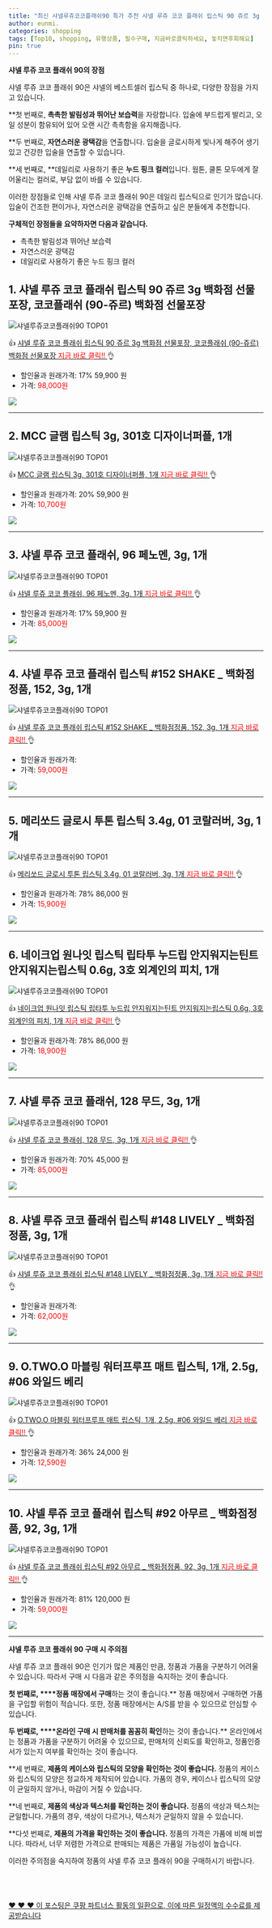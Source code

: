 ```yaml
---
title: "최신 샤넬루쥬코코플래쉬90 특가 추천 샤넬 루쥬 코코 플래쉬 립스틱 90 쥬르 3g 백화점 선물포장, 코코플래쉬 (90-쥬르) 백화점 선물포장 비교 장점"
author: eunmi.
categories: shopping
tags: [Top10, shopping, 유행상품, 필수구매, 지금바로클릭하세요, 놓치면후회해요]
pin: true
---
```

**샤넬 루쥬 코코 플래쉬 90의 장점**

샤넬 루쥬 코코 플래쉬 90은 샤넬의 베스트셀러 립스틱 중 하나로, 다양한 장점을 가지고 있습니다.

**첫 번째로, **촉촉한 발림성과 뛰어난 보습력**을 자랑합니다. 입술에 부드럽게 발리고, 오일 성분이 함유되어 있어 오랜 시간 촉촉함을 유지해줍니다.

**두 번째로, **자연스러운 광택감**을 연출합니다. 입술을 글로시하게 빛나게 해주어 생기 있고 건강한 입술을 연출할 수 있습니다.

**세 번째로, **데일리로 사용하기 좋은 **누드 핑크 컬러**입니다. 웜톤, 쿨톤 모두에게 잘 어울리는 컬러로, 부담 없이 바를 수 있습니다.

이러한 장점들로 인해 샤넬 루쥬 코코 플래쉬 90은 데일리 립스틱으로 인기가 많습니다. 입술이 건조한 편이거나, 자연스러운 광택감을 연출하고 싶은 분들에게 추천합니다.

**구체적인 장점들을 요약하자면 다음과 같습니다.**

* 촉촉한 발림성과 뛰어난 보습력
* 자연스러운 광택감
* 데일리로 사용하기 좋은 누드 핑크 컬러

   

## 1. 샤넬 루쥬 코코 플래쉬 립스틱 90 쥬르 3g 백화점 선물포장, 코코플래쉬 (90-쥬르) 백화점 선물포장

![샤넬루쥬코코플래쉬90 TOP01](https://thumbnail10.coupangcdn.com/thumbnails/remote/230x230ex/image/vendor_inventory/b6d0/e42117359fb5daadd4797cca6ae855af33fd40b11282828b0c76993e6cf3.jpg)


👍 [샤넬 루쥬 코코 플래쉬 립스틱 90 쥬르 3g 백화점 선물포장, 코코플래쉬 (90-쥬르) 백화점 선물포장 <font color=red> 지금 바로 클릭!! </font> ](https://link.coupang.com/re/AFFSDP?lptag=AF3617701&subid=GithubCoopas&pageKey=7342742612&traceid=V0-153&itemId=18876671955&vendorItemId=86005250946) 👌 


- 할인율과 원래가격: 17%  59,900   원
- 가격: <span style='color:red'>98,000원</span>

[![](/discount_price.png)](https://link.coupang.com/re/AFFSDP?lptag=AF3617701&subid=GithubCoopas&pageKey=7342742612&traceid=V0-153&itemId=18876671955&vendorItemId=86005250946)

---


   

## 2. MCC 글램 립스틱 3g, 301호 디자이너퍼플, 1개

![샤넬루쥬코코플래쉬90 TOP01](https://thumbnail7.coupangcdn.com/thumbnails/remote/230x230ex/image/retail/images/2020/05/21/17/3/fd324263-62d3-4393-83d2-254e1fb77975.jpg)


👍 [MCC 글램 립스틱 3g, 301호 디자이너퍼플, 1개 <font color=red> 지금 바로 클릭!! </font> ](https://link.coupang.com/re/AFFSDP?lptag=AF3617701&subid=GithubCoopas&pageKey=1619330809&traceid=V0-153&itemId=2772508079&vendorItemId=70762333042) 👌 


- 할인율과 원래가격: 20%  59,900   원
- 가격: <span style='color:red'>10,700원</span>

[![](/discount_price.png)](https://link.coupang.com/re/AFFSDP?lptag=AF3617701&subid=GithubCoopas&pageKey=1619330809&traceid=V0-153&itemId=2772508079&vendorItemId=70762333042)

---


   

## 3. 샤넬 루쥬 코코 플래쉬, 96 페노멘, 3g, 1개

![샤넬루쥬코코플래쉬90 TOP01](https://thumbnail8.coupangcdn.com/thumbnails/remote/230x230ex/image/vendor_inventory/9774/cb053fbfd855d8d6e06d5e2cb37063cf6177fa51f083623ec0af20dcf7dc.png)


👍 [샤넬 루쥬 코코 플래쉬, 96 페노멘, 3g, 1개 <font color=red> 지금 바로 클릭!! </font> ](https://link.coupang.com/re/AFFSDP?lptag=AF3617701&subid=GithubCoopas&pageKey=1745194756&traceid=V0-153&itemId=18190523723&vendorItemId=85339290054) 👌 


- 할인율과 원래가격: 17%  59,900   원
- 가격: <span style='color:red'>85,000원</span>

[![](/discount_price.png)](https://link.coupang.com/re/AFFSDP?lptag=AF3617701&subid=GithubCoopas&pageKey=1745194756&traceid=V0-153&itemId=18190523723&vendorItemId=85339290054)

---


   

## 4. 샤넬 루쥬 코코 플래쉬 립스틱 #152 SHAKE _ 백화점정품, 152, 3g, 1개

![샤넬루쥬코코플래쉬90 TOP01](https://thumbnail7.coupangcdn.com/thumbnails/remote/230x230ex/image/vendor_inventory/f0e1/0a0d6315cf73defdd6d169e872465a650b9ff8f3392080a6282ef3370895.jpg)


👍 [샤넬 루쥬 코코 플래쉬 립스틱 #152 SHAKE _ 백화점정품, 152, 3g, 1개 <font color=red> 지금 바로 클릭!! </font> ](https://link.coupang.com/re/AFFSDP?lptag=AF3617701&subid=GithubCoopas&pageKey=1745194756&traceid=V0-153&itemId=2971507824&vendorItemId=70959919692) 👌 


- 할인율과 원래가격: 
- 가격: <span style='color:red'>59,000원</span>

[![](/discount_price.png)](https://link.coupang.com/re/AFFSDP?lptag=AF3617701&subid=GithubCoopas&pageKey=1745194756&traceid=V0-153&itemId=2971507824&vendorItemId=70959919692)

---


   

## 5. 메리쏘드 글로시 투톤 립스틱 3.4g, 01 코랄러버, 3g, 1개

![샤넬루쥬코코플래쉬90 TOP01](https://thumbnail8.coupangcdn.com/thumbnails/remote/230x230ex/image/retail/images/2023/01/10/18/2/94c4d086-4726-477d-ab4c-c989be0117cd.jpg)


👍 [메리쏘드 글로시 투톤 립스틱 3.4g, 01 코랄러버, 3g, 1개 <font color=red> 지금 바로 클릭!! </font> ](https://link.coupang.com/re/AFFSDP?lptag=AF3617701&subid=GithubCoopas&pageKey=7680327279&traceid=V0-153&itemId=17479099578&vendorItemId=84646638751) 👌 


- 할인율과 원래가격: 78%  86,000   원
- 가격: <span style='color:red'>15,900원</span>

[![](/discount_price.png)](https://link.coupang.com/re/AFFSDP?lptag=AF3617701&subid=GithubCoopas&pageKey=7680327279&traceid=V0-153&itemId=17479099578&vendorItemId=84646638751)

---


   

## 6. 네이크업 원나잇 립스틱 립타투 누드립 안지워지는틴트 안지워지는립스틱 0.6g, 3호 외계인의 피치, 1개

![샤넬루쥬코코플래쉬90 TOP01](https://thumbnail10.coupangcdn.com/thumbnails/remote/230x230ex/image/vendor_inventory/0c54/f7781d43d6172162104af62b6bd0ad5a80b3b87d92629f22fc852b51b820.jpg)


👍 [네이크업 원나잇 립스틱 립타투 누드립 안지워지는틴트 안지워지는립스틱 0.6g, 3호 외계인의 피치, 1개 <font color=red> 지금 바로 클릭!! </font> ](https://link.coupang.com/re/AFFSDP?lptag=AF3617701&subid=GithubCoopas&pageKey=1747578200&traceid=V0-153&itemId=2976078519&vendorItemId=85083164305) 👌 


- 할인율과 원래가격: 78%  86,000   원
- 가격: <span style='color:red'>18,900원</span>

[![](/discount_price.png)](https://link.coupang.com/re/AFFSDP?lptag=AF3617701&subid=GithubCoopas&pageKey=1747578200&traceid=V0-153&itemId=2976078519&vendorItemId=85083164305)

---


   

## 7. 샤넬 루쥬 코코 플래쉬, 128 무드, 3g, 1개

![샤넬루쥬코코플래쉬90 TOP01](https://thumbnail9.coupangcdn.com/thumbnails/remote/230x230ex/image/vendor_inventory/19b1/dc7d9ff34bcf405f7580de530fd92242407e560beba0840018f3f87c1c0b.png)


👍 [샤넬 루쥬 코코 플래쉬, 128 무드, 3g, 1개 <font color=red> 지금 바로 클릭!! </font> ](https://link.coupang.com/re/AFFSDP?lptag=AF3617701&subid=GithubCoopas&pageKey=1745194756&traceid=V0-153&itemId=18190523726&vendorItemId=85339290063) 👌 


- 할인율과 원래가격: 70%  45,000   원
- 가격: <span style='color:red'>85,000원</span>

[![](/discount_price.png)](https://link.coupang.com/re/AFFSDP?lptag=AF3617701&subid=GithubCoopas&pageKey=1745194756&traceid=V0-153&itemId=18190523726&vendorItemId=85339290063)

---


   

## 8. 샤넬 루쥬 코코 플래쉬 립스틱 #148 LIVELY _ 백화점정품, 3g, 1개

![샤넬루쥬코코플래쉬90 TOP01](https://thumbnail8.coupangcdn.com/thumbnails/remote/230x230ex/image/vendor_inventory/d14a/775e3ae7c8a4ae741d6540376ceedca9020c1cea4d6d12a899f13ece35b6.jpg)


👍 [샤넬 루쥬 코코 플래쉬 립스틱 #148 LIVELY _ 백화점정품, 3g, 1개 <font color=red> 지금 바로 클릭!! </font> ](https://link.coupang.com/re/AFFSDP?lptag=AF3617701&subid=GithubCoopas&pageKey=1745194756&traceid=V0-153&itemId=2971519430&vendorItemId=70959931370) 👌 


- 할인율과 원래가격: 
- 가격: <span style='color:red'>62,000원</span>

[![](/discount_price.png)](https://link.coupang.com/re/AFFSDP?lptag=AF3617701&subid=GithubCoopas&pageKey=1745194756&traceid=V0-153&itemId=2971519430&vendorItemId=70959931370)

---


   

## 9. O.TWO.O 마블링 워터프루프 매트 립스틱, 1개, 2.5g, #06 와일드 베리

![샤넬루쥬코코플래쉬90 TOP01](https://thumbnail10.coupangcdn.com/thumbnails/remote/230x230ex/image/vendor_inventory/1eef/988711d46b31373384de1aacc15c0c73272a34333a65f1d6f84563e37f56.jpg)


👍 [O.TWO.O 마블링 워터프루프 매트 립스틱, 1개, 2.5g, #06 와일드 베리 <font color=red> 지금 바로 클릭!! </font> ](https://link.coupang.com/re/AFFSDP?lptag=AF3617701&subid=GithubCoopas&pageKey=7665905922&traceid=V0-153&itemId=20435975034&vendorItemId=87516842646) 👌 


- 할인율과 원래가격: 36%  24,000   원
- 가격: <span style='color:red'>12,590원</span>

[![](/discount_price.png)](https://link.coupang.com/re/AFFSDP?lptag=AF3617701&subid=GithubCoopas&pageKey=7665905922&traceid=V0-153&itemId=20435975034&vendorItemId=87516842646)

---


   

## 10. 샤넬 루쥬 코코 플래쉬 립스틱 #92 아무르 _ 백화점정품, 92, 3g, 1개

![샤넬루쥬코코플래쉬90 TOP01](https://thumbnail6.coupangcdn.com/thumbnails/remote/230x230ex/image/vendor_inventory/3b1b/fa15538f012a9cd9c8879a813875c0c980c63607e29c386a44dd0aac1ab4.jpg)


👍 [샤넬 루쥬 코코 플래쉬 립스틱 #92 아무르 _ 백화점정품, 92, 3g, 1개 <font color=red> 지금 바로 클릭!! </font> ](https://link.coupang.com/re/AFFSDP?lptag=AF3617701&subid=GithubCoopas&pageKey=1745194756&traceid=V0-153&itemId=2971606593&vendorItemId=70960018219) 👌 


- 할인율과 원래가격: 81%  120,000   원
- 가격: <span style='color:red'>59,000원</span>

[![](/discount_price.png)](https://link.coupang.com/re/AFFSDP?lptag=AF3617701&subid=GithubCoopas&pageKey=1745194756&traceid=V0-153&itemId=2971606593&vendorItemId=70960018219)

---
**샤넬 루쥬 코코 플래쉬 90 구매 시 주의점**

샤넬 루쥬 코코 플래쉬 90은 인기가 많은 제품인 만큼, 정품과 가품을 구분하기 어려울 수 있습니다. 따라서 구매 시 다음과 같은 주의점을 숙지하는 것이 좋습니다.

**첫 번째로, ****정품 매장에서 구매**하는 것이 좋습니다.** 정품 매장에서 구매하면 가품을 구입할 위험이 적습니다. 또한, 정품 매장에서는 A/S를 받을 수 있으므로 안심할 수 있습니다.

**두 번째로, ****온라인 구매 시 판매처를 꼼꼼히 확인**하는 것이 좋습니다.** 온라인에서는 정품과 가품을 구분하기 어려울 수 있으므로, 판매처의 신뢰도를 확인하고, 정품인증서가 있는지 여부를 확인하는 것이 좋습니다.

**세 번째로, ****제품의** **케이스와 립스틱의 모양을 확인**하는 것이 좋습니다.** 정품의 케이스와 립스틱의 모양은 정교하게 제작되어 있습니다. 가품의 경우, 케이스나 립스틱의 모양이 균일하지 않거나, 마감이 거칠 수 있습니다.

**네 번째로, ****제품의** **색상과 텍스처를 확인**하는 것이 좋습니다.** 정품의 색상과 텍스처는 균일합니다. 가품의 경우, 색상이 다르거나, 텍스처가 균일하지 않을 수 있습니다.

**다섯 번째로, ****제품의** **가격을 확인**하는 것이 좋습니다.** 정품의 가격은 가품에 비해 비쌉니다. 따라서, 너무 저렴한 가격으로 판매되는 제품은 가품일 가능성이 높습니다.

이러한 주의점을 숙지하여 정품의 샤넬 루쥬 코코 플래쉬 90을 구매하시기 바랍니다.<br><br><br><br><br> [ ❤ ❤ ❤ 이 포스팅은 쿠팡 파트너스 활동의 일환으로, 이에 따른 일정액의 수수료를 제공받습니다](https://link.coupang.com/a/bcEFyh)